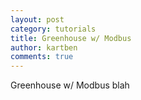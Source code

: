 ```yaml
---
layout: post
category: tutorials
title: Greenhouse w/ Modbus
author: kartben
comments: true
---
```


Greenhouse w/ Modbus blah